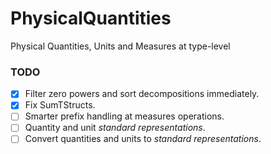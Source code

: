 # PhysicalQuantities
Physical Quantities, Units and Measures at type-level

### TODO

- [x] Filter zero powers and sort decompositions immediately.
- [x] Fix SumTStructs.
- [ ] Smarter prefix handling at measures operations.
- [ ] Quantity and unit _standard representations_.
- [ ] Convert quantities and units to _standard representations_.
